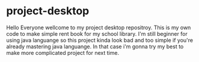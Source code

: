 # project-desktop
Hello Everyone wellcome to my project desktop repositroy. This is my own code to make simple rent book for my school library.
I'm still beginner for using java languange so this project kinda look bad and too simple if you're already mastering java languange.
In that case i'm gonna try my best to make more complicated project for next time.
